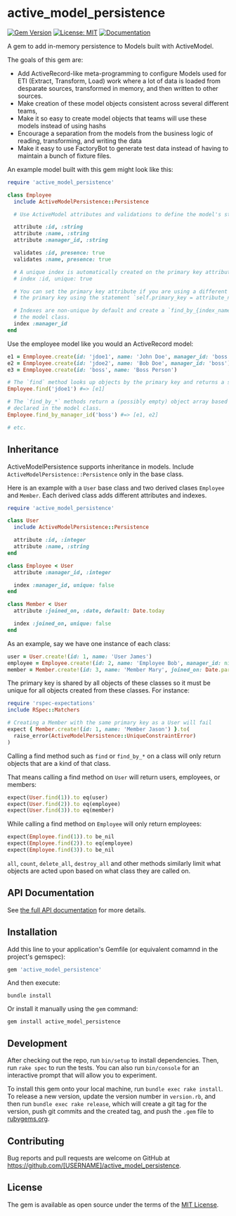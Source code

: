 # active_model_persistence

[![Gem Version](https://badge.fury.io/rb/active_model_persistence.svg)](https://badge.fury.io/rb/active_model_persistence)
[![License: MIT](https://img.shields.io/badge/License-MIT-yellow.svg)](https://opensource.org/licenses/MIT)
[![Documentation](https://img.shields.io/badge/Documentation-OK-green.svg)](https://jcouball.github.io/github_pages_rake_tasks/)

A gem to add in-memory persistence to Models built with ActiveModel.

The goals of this gem are:

* Add ActiveRecord-like meta-programming to configure Models used for ETI (Extract,
  Transform, Load) work where a lot of data is loaded from desparate sources, transformed
  in memory, and then written to other sources.
* Make creation of these model objects consistent across several different teams,
* Make it so easy to create model objects that teams will use these models instead
  of using hashs
* Encourage a separation from the models from the business logic of reading, transforming,
  and writing the data
* Make it easy to use FactoryBot to generate test data instead of having to maintain a
  bunch of fixture files.

An example model built with this gem might look like this:

```ruby
require 'active_model_persistence'

class Employee
  include ActiveModelPersistence::Persistence

  # Use ActiveModel attributes and validations to define the model's state

  attribute :id, :string
  attribute :name, :string
  attribute :manager_id, :string

  validates :id, presence: true
  validates :name, presence: true

  # A unique index is automatically created on the primary key attribute (which is :id by default)
  # index :id, unique: true

  # You can set the primary key attribute if you are using a different attribute for
  # the primary key using the statement `self.primary_key = attribute_name`

  # Indexes are non-unique by default and create a `find_by_{index_name}` method on
  # the model class.
  index :manager_id
end
```

Use the employee model like you would an ActiveRecord model:

```ruby
e1 = Enmployee.create(id: 'jdoe1', name: 'John Doe', manager_id: 'boss')
e2 = Enmployee.create(id: 'jdoe2', name: 'Bob Doe', manager_id: 'boss')
e3 = Enmployee.create(id: 'boss', name: 'Boss Person')

# The `find` method looks up objects by the primary key and returns a single object or nil
Employee.find('jdoe1') #=> [e1]

# The `find_by_*` methods return a (possibly empty) object array based on the indexes
# declared in the model class.
Employee.find_by_manager_id('boss') #=> [e1, e2]

# etc.
```

## Inheritance

ActiveModelPersistence supports inheritance in models. Include
`ActiveModelPersistence::Persistence` only in the base class.

Here is an example with a `User` base class and two derived clases `Employee` and `Member`.
Each derived class adds different attributes and indexes.

```ruby
require 'active_model_persistence'

class User
  include ActiveModelPersistence::Persistence

  attribute :id, :integer
  attribute :name, :string
end

class Employee < User
  attribute :manager_id, :integer

  index :manager_id, unique: false
end

class Member < User
  attribute :joined_on, :date, default: Date.today

  index :joined_on, unique: false
end
```

As an example, say we have one instance of each class:

```ruby
user = User.create!(id: 1, name: 'User James')
employee = Employee.create!(id: 2, name: 'Employee Bob', manager_id: nil)
member = Member.create!(id: 3, name: 'Member Mary', joined_on: Date.parse('2022-01-01'))
```

The primary key is shared by all objects of these classes so it must be unique for
all objects created from these classes. For instance:

```ruby
require 'rspec-expectations'
include RSpec::Matchers

# Creating a Member with the same primary key as a User will fail
expect { Member.create!(id: 1, name: 'Member Jason') }.to(
  raise_error(ActiveModelPersistence::UniqueConstraintError)
)
```

Calling a find method such as `find` or `find_by_*` on a class will only return
objects that are a kind of that class.

That means calling a find method on `User` will return users, employees, or members:

```ruby
expect(User.find(1)).to eq(user)
expect(User.find(2)).to eq(employee)
expect(User.find(3)).to eq(member)
```

While calling a find method on `Employee` will only return employees:

```ruby
expect(Employee.find(1)).to be_nil
expect(Employee.find(2)).to eq(employee)
expect(Employee.find(3)).to be_nil
```

`all`, `count`, `delete_all`, `destroy_all` and other methods similarly limit what
objects are acted upon based on what class they are called on.

## API Documentation

See [the full API documentation](https://jcouball.github.io/active_record_persistence/) for more details.

## Installation

Add this line to your application's Gemfile (or equivalent comamnd in the project's gemspec):

```ruby
gem 'active_model_persistence'
```

And then execute:

```shell
bundle install
```

Or install it manually using the `gem` command:

```shell
gem install active_model_persistence
```

## Development

After checking out the repo, run `bin/setup` to install dependencies. Then, run `rake spec` to run the tests. You can also run `bin/console` for an interactive prompt that will allow you to experiment.

To install this gem onto your local machine, run `bundle exec rake install`. To release a new version, update the version number in `version.rb`, and then run `bundle exec rake release`, which will create a git tag for the version, push git commits and the created tag, and push the `.gem` file to [rubygems.org](https://rubygems.org).

## Contributing

Bug reports and pull requests are welcome on GitHub at https://github.com/[USERNAME]/active_model_persistence.

## License

The gem is available as open source under the terms of the [MIT License](https://opensource.org/licenses/MIT).
